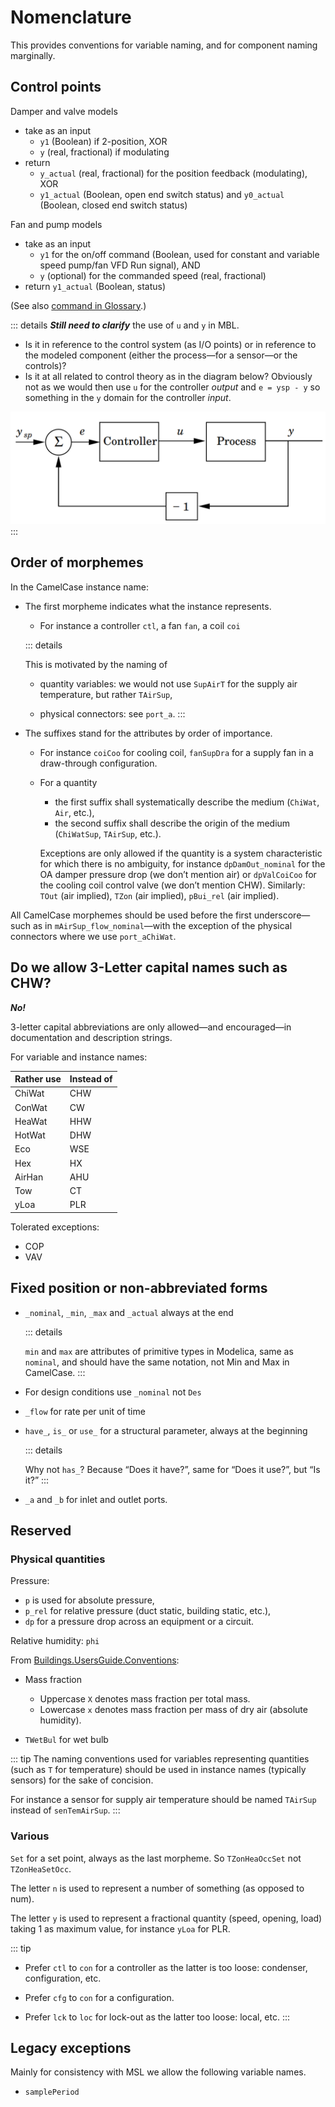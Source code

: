 


# Nomenclature

This provides conventions for variable naming, and for component naming marginally.


## Control points

Damper and valve models
- take as an input
  - `y1` (Boolean) if 2-position, XOR
  - `y` (real, fractional) if modulating
- return
  - `y_actual` (real, fractional) for the position feedback (modulating), XOR
  - `y1_actual` (Boolean, open end switch status) and `y0_actual` (Boolean, closed end switch status)

Fan and pump models
- take as an input
  - `y1` for the on/off command (Boolean, used for constant and variable speed pump/fan VFD Run signal), AND
  - `y` (optional) for the commanded speed (real, fractional)
- return `y1_actual` (Boolean, status)

(See also [command in Glossary](./glossary.md#command).)


::: details
***Still need to clarify*** the use of `u` and `y` in MBL.

- Is it in reference to the control system (as I/O points) or in reference to the modeled component (either the process—for a sensor—or the controls)?
- Is it at all related to control theory as in the diagram below? Obviously not as we would then use `u` for the controller *output* and `e = ysp - y` so something in the `y` domain for the controller *input*.

![control](/img/control.png)
:::

## Order of morphemes

In the CamelCase instance name:

- The first morpheme indicates what the instance represents.

  - For instance a controller `ctl`, a fan `fan`, a coil `coi`

  ::: details

  This is motivated by the naming of

  - quantity variables: we would not use `SupAirT` for the supply air temperature, but rather `TAirSup`,

  - physical connectors: see `port_a`.
  :::

- The suffixes stand for the attributes by order of importance.

  - For instance `coiCoo` for cooling coil, `fanSupDra` for a supply fan in a draw-through configuration.

  - For a quantity

    - the first suffix shall systematically describe the medium (`ChiWat`, `Air`, etc.),
    - the second suffix shall describe the origin of the medium (`ChiWatSup`, `TAirSup`, etc.).

    Exceptions are only allowed if the quantity is a system characteristic for which there is no ambiguity, for instance `dpDamOut_nominal` for the OA damper pressure drop (we don’t mention air) or `dpValCoiCoo` for the cooling coil control valve (we don’t mention CHW).
    Similarly: `TOut` (air implied), `TZon` (air implied), `pBui_rel` (air implied).


All CamelCase morphemes should be used before the first underscore&mdash;such as in `mAirSup_flow_nominal`&mdash;with the exception of the physical connectors where we use `port_aChiWat`.


## Do we allow 3-Letter capital names such as CHW?

***No!***

3-letter capital abbreviations are only allowed&mdash;and encouraged&mdash;in documentation and description strings.

For variable and instance names:

| Rather use    | Instead of |
| ------------- | ------------- |
| ChiWat | CHW  |
| ConWat | CW |
| HeaWat | HHW |
| HotWat | DHW |
| Eco | WSE |
| Hex | HX |
| AirHan | AHU |
| Tow | CT |
| yLoa | PLR |

Tolerated exceptions:

- COP
- VAV


## Fixed position or non-abbreviated forms

- `_nominal`, `_min`, `_max` and `_actual` always at the end

  ::: details

  `min` and `max` are attributes of primitive types in Modelica, same as `nominal`, and should have the same notation, not Min and Max in CamelCase.
  :::

- For design conditions use `_nominal` not `Des`

- `_flow` for rate per unit of time

- `have_`, `is_` or `use_` for a structural parameter, always at the beginning

  ::: details

  Why not `has_`? Because “Does it have?”, same for “Does it use?”, but “Is it?”
  :::

- `_a` and `_b` for inlet and outlet ports.


## Reserved

### Physical quantities

Pressure:

- `p` is used for absolute pressure,
- `p_rel` for relative pressure (duct static, building static, etc.),
- `dp` for a pressure drop across an equipment or a circuit.

Relative humidity: `phi`

From [Buildings.UsersGuide.Conventions](https://simulationresearch.lbl.gov/modelica/releases/v8.1.0/help/Buildings_UsersGuide.html#Buildings.UsersGuide.Conventions):

- Mass fraction
  - Uppercase `X` denotes mass fraction per total mass.
  - Lowercase `x` denotes mass fraction per mass of dry air (absolute humidity).

- `TWetBul` for wet bulb

::: tip
The naming conventions used for variables representing quantities (such as `T` for temperature) should be used in instance names (typically sensors) for the sake of concision.

For instance a sensor for supply air temperature should be named `TAirSup` instead of `senTemAirSup`.
:::

### Various

`Set` for a set point, always as the last morpheme. So `TZonHeaOccSet` not `TZonHeaSetOcc`.

The letter `n` is used to represent a number of something (as opposed to num).

The letter `y` is used  to represent a fractional quantity (speed, opening, load) taking 1 as maximum value, for instance `yLoa` for PLR.

::: tip

  - Prefer `ctl` to `con` for a controller as the latter is too loose: condenser, configuration, etc.

  - Prefer `cfg` to `con` for a configuration.

  - Prefer `lck` to `loc` for lock-out as the latter too loose: local, etc.
:::


##  Legacy exceptions

Mainly for consistency with MSL we allow the following variable names.

- `samplePeriod`
